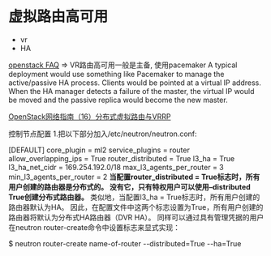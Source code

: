 # 虚拟路由高可用

* vr
* HA

[openstack FAQ](https://docs.openstack.org/networking-ovn/queens/admin/faq.html)
=> VR路由高可用一般是主备, 使用pacemaker
A typical deployment would use something like Pacemaker to manage the active/passive HA process. Clients would be pointed at a virtual IP address. When the HA manager detects a failure of the master, the virtual IP would be moved and the passive replica would become the new master.


[OpenStack网络指南（16）分布式虚拟路由与VRRP](https://blog.csdn.net/fyggzb/article/details/53924324)

控制节点配置
1.把以下部分加入/etc/neutron/neutron.conf:

[DEFAULT]
core_plugin = ml2
service_plugins = router
allow_overlapping_ips = True
router_distributed = True
l3_ha = True
l3_ha_net_cidr = 169.254.192.0/18
max_l3_agents_per_router = 3
min_l3_agents_per_router = 2
**当配置router_distributed = True标志时，所有用户创建的路由器是分布式的。 没有它，只有特权用户可以使用–distributed True创建分布式路由器。**
类似地，当配置l3_ha = True标志时，所有用户创建的路由器默认为HA。
因此，在配置文件中这两个标志设置为True，所有用户创建的路由器将默认为分布式HA路由器（DVR HA）。
同样可以通过具有管理凭据的用户在neutron router-create命令中设置标志来显式实现：

$ neutron router-create name-of-router --distributed=True --ha=True
